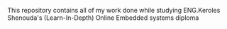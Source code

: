 This repository contains all of my work done while studying ENG.Keroles Shenouda's (Learn-In-Depth) Online Embedded systems diploma 
